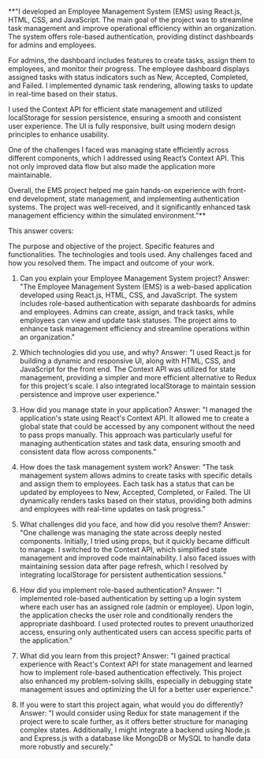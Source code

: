 **"I developed an Employee Management System (EMS) using React.js, HTML, CSS, and JavaScript. The main goal of the project was to streamline task management and improve operational efficiency within an organization. The system offers role-based authentication, providing distinct dashboards for admins and employees.

For admins, the dashboard includes features to create tasks, assign them to employees, and monitor their progress. The employee dashboard displays assigned tasks with status indicators such as New, Accepted, Completed, and Failed. I implemented dynamic task rendering, allowing tasks to update in real-time based on their status.

I used the Context API for efficient state management and utilized localStorage for session persistence, ensuring a smooth and consistent user experience. The UI is fully responsive, built using modern design principles to enhance usability.

One of the challenges I faced was managing state efficiently across different components, which I addressed using React’s Context API. This not only improved data flow but also made the application more maintainable.

Overall, the EMS project helped me gain hands-on experience with front-end development, state management, and implementing authentication systems. The project was well-received, and it significantly enhanced task management efficiency within the simulated environment."**

This answer covers:

The purpose and objective of the project.
Specific features and functionalities.
The technologies and tools used.
Any challenges faced and how you resolved them.
The impact and outcome of your work.

1. Can you explain your Employee Management System project?
Answer:
"The Employee Management System (EMS) is a web-based application developed using React.js, HTML, CSS, and JavaScript. The system includes role-based authentication with separate dashboards for admins and employees. Admins can create, assign, and track tasks, while employees can view and update task statuses. The project aims to enhance task management efficiency and streamline operations within an organization."

2. Which technologies did you use, and why?
Answer:
"I used React.js for building a dynamic and responsive UI, along with HTML, CSS, and JavaScript for the front end. The Context API was utilized for state management, providing a simpler and more efficient alternative to Redux for this project's scale. I also integrated localStorage to maintain session persistence and improve user experience."

3. How did you manage state in your application?
Answer:
"I managed the application's state using React's Context API. It allowed me to create a global state that could be accessed by any component without the need to pass props manually. This approach was particularly useful for managing authentication states and task data, ensuring smooth and consistent data flow across components."

4. How does the task management system work?
Answer:
"The task management system allows admins to create tasks with specific details and assign them to employees. Each task has a status that can be updated by employees to New, Accepted, Completed, or Failed. The UI dynamically renders tasks based on their status, providing both admins and employees with real-time updates on task progress."

5. What challenges did you face, and how did you resolve them?
Answer:
"One challenge was managing the state across deeply nested components. Initially, I tried using props, but it quickly became difficult to manage. I switched to the Context API, which simplified state management and improved code maintainability. I also faced issues with maintaining session data after page refresh, which I resolved by integrating localStorage for persistent authentication sessions."

6. How did you implement role-based authentication?
Answer:
"I implemented role-based authentication by setting up a login system where each user has an assigned role (admin or employee). Upon login, the application checks the user role and conditionally renders the appropriate dashboard. I used protected routes to prevent unauthorized access, ensuring only authenticated users can access specific parts of the application."

7. What did you learn from this project?
Answer:
"I gained practical experience with React's Context API for state management and learned how to implement role-based authentication effectively. This project also enhanced my problem-solving skills, especially in debugging state management issues and optimizing the UI for a better user experience."

8. If you were to start this project again, what would you do differently?
Answer:
"I would consider using Redux for state management if the project were to scale further, as it offers better structure for managing complex states. Additionally, I might integrate a backend using Node.js and Express.js with a database like MongoDB or MySQL to handle data more robustly and securely."